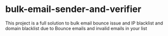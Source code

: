 # bulk-email-sender-and-verifier
This project is a full solution to bulk email bounce issue and IP blacklist and domain blacklist due to Bounce emails and invalid emails in your list
